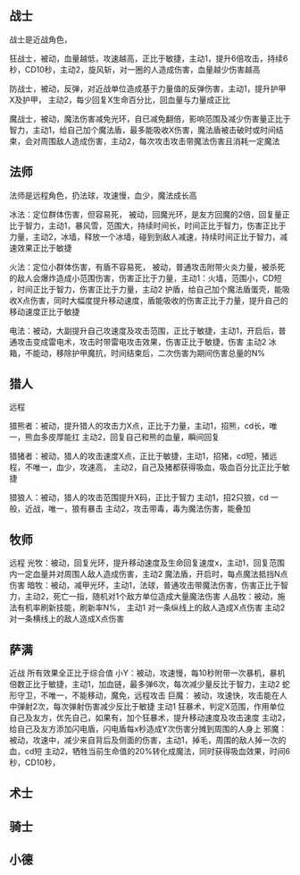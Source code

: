 ## 战士

战士是近战角色，

狂战士，被动，血量越低，攻速越高，正比于敏捷，主动1，提升6倍攻击，持续6秒，CD10秒，主动2，旋风斩，对一圈的人造成伤害，血量越少伤害越高

防战士，被动，反弹，对近战单位造成基于力量值的反弹伤害，主动1，提升护甲X及护甲， 主动2，每少回复X生命百分比，回血量与力量成正比

魔战士，被动，魔法伤害减免光环，自已减免翻倍，影响范围及减少伤害量正比于智力，主动1，给自己加个魔法盾，最多能吸收X伤害，魔法盾被击破时或时间结束，会对周围敌人造成伤害，主动2，每次攻击攻击带魔法伤害且消耗一定魔法

## 法师
法师是远程角色，扔法球，攻速慢，血少，魔法成长高

冰法：定位群体伤害，但容易死， 被动，回魔光环，是友方回魔的2倍，回复量正比于智力，主动1，暴风雪，范围大，持续时间长，时间正比于智力，伤害正比于力量，主动2，冰墙，释放一个冰墙，碰到到敌人减速，持续时间正比于智力，减速效果正比于敏捷

火法：定位小群体伤害，有盾不容易死， 被动，普通攻击附带火炎力量，被杀死的敌人会爆炸造成小范围伤害，伤害正比于力量，主动1：火墙，范围小，CD短 ，时间正比于智力，伤害正比于力量，主动2 护盾，给自己加个魔法盾蛋壳，能吸收X点伤害，同时大幅度提升移动速度，盾能吸收的伤害正比于力量，提升自己的移动速度正比于敏捷

电法：被动，大副提升自己攻速度及攻击范围，正比于敏捷，主动1，开启后，普通攻击变成雷电术，攻击时带雷电攻击效果，伤害正比于敏捷，伤害 主动2 冰箱，不能动，移除护甲魔抗，时间结束后，二次伤害为期间伤害总量的N%

## 猎人

远程

猎熊者：被动，提升猎人的攻击力X点，正比于力量，主动1，招熊，cd长，唯一，熊血多皮厚能扛 主动2，回复自己和熊的血量，瞬间回复

猎猪者：被动，猎人的攻击速度X点，正比于敏捷，主动1，招猪，cd短，猪远程，不唯一，血少，攻速高， 主动2，自己及猪都获得吸血，吸血百分比正比于敏捷

猎狼人：被动，猎人的攻击范围提升X码，正比于智力 主动1，招2只狼，cd 一般，近战，唯一，狼有暴击 主动2，攻击带毒，毒为魔法伤害，能叠加

## 牧师
远程
光牧：被动，回复光环，提升移动速度及生命回复速度x，主动1，回复范围内一定血量并对周围人敌人造成伤害，主动2 魔法盾，开启时，每点魔法抵挡N点伤害
暗牧：被动，减甲光环，主动1，法球，普通攻击带魔法伤害，伤害正比于智力，主动2，死亡一指，随机对1个敌方单位造成大量魔法伤害
人品牧：被动，施法有机率刷新技能，刷新率N%， 主动1 对一条纵线上的敌人造成X点伤害 主动2 对一条横线上的敌人造成X点伤害


## 萨满
近战 所有效果全正比于综合值
小Y：被动，攻速慢，每10秒附带一次暴机，暴机倍数正比于敏捷，主动1，加血链，最多弹6次，每次减少量反比于智力，主动2 蛇形守卫，不唯一，不能移动，魔免，远程攻击
巨魔： 被动，攻速快，攻击能在人中弹射2次，每次弹射伤害减少反比于敏捷 主动1 狂暴术，判定X范围，作用单位自己及友方，优先自己，如果有，加个狂暴术，提升移动速度及攻击速度 主动2，给自己及友方添加闪电盾，闪电盾每x秒造成Y次伤害分摊到周围的人身上
邪魔：被动，攻速中，减少来自背后及侧面的伤害，主动1，掉毛，周围的敌人掉一次的血，cd短 主动2，牺牲当前生命值的20%转化成魔法，同时获得吸血效果，时间6秒，CD10秒，

## 术士

## 骑士

## 小德

